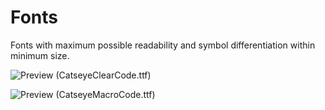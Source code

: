 # Fonts
Fonts with maximum possible readability and symbol differentiation within minimum size.

![Preview](https://i.imgur.com/FvMepZs.png)
(CatseyeClearCode.ttf)

![Preview](https://i.imgur.com/WVamgwE.png)
(CatseyeMacroCode.ttf)
